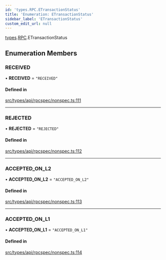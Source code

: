 ```yaml
---
id: 'types.RPC.ETransactionStatus'
title: 'Enumeration: ETransactionStatus'
sidebar_label: 'ETransactionStatus'
custom_edit_url: null
---
```


[types](../namespaces/types.md).[RPC](../namespaces/types.RPC.md).ETransactionStatus

## Enumeration Members

### RECEIVED

• **RECEIVED** = `"RECEIVED"`

#### Defined in

[src/types/api/rpcspec/nonspec.ts:111](https://github.com/starknet-io/starknet.js/blob/v5.29.0/src/types/api/rpcspec/nonspec.ts#L111)

---

### REJECTED

• **REJECTED** = `"REJECTED"`

#### Defined in

[src/types/api/rpcspec/nonspec.ts:112](https://github.com/starknet-io/starknet.js/blob/v5.29.0/src/types/api/rpcspec/nonspec.ts#L112)

---

### ACCEPTED_ON_L2

• **ACCEPTED_ON_L2** = `"ACCEPTED_ON_L2"`

#### Defined in

[src/types/api/rpcspec/nonspec.ts:113](https://github.com/starknet-io/starknet.js/blob/v5.29.0/src/types/api/rpcspec/nonspec.ts#L113)

---

### ACCEPTED_ON_L1

• **ACCEPTED_ON_L1** = `"ACCEPTED_ON_L1"`

#### Defined in

[src/types/api/rpcspec/nonspec.ts:114](https://github.com/starknet-io/starknet.js/blob/v5.29.0/src/types/api/rpcspec/nonspec.ts#L114)
